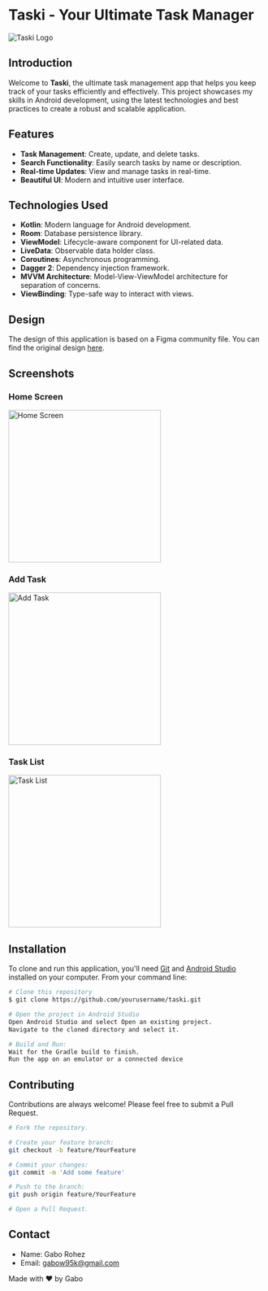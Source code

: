 # Taski - Your Ultimate Task Manager

![Taski Logo](https://raw.githubusercontent.com/GaboRohez/Taski/master/app/src/main/res/mipmap-xxxhdpi/ic_launcher.webp?token=GHSAT0AAAAAACU55EWGHK6YHDCWCMZT6ATMZVBN4NQ)

## Introduction

Welcome to **Taski**, the ultimate task management app that helps you keep track of your tasks efficiently and effectively. This project showcases my skills in Android development, using the latest technologies and best practices to create a robust and scalable application.

## Features

- **Task Management**: Create, update, and delete tasks.
- **Search Functionality**: Easily search tasks by name or description.
- **Real-time Updates**: View and manage tasks in real-time.
- **Beautiful UI**: Modern and intuitive user interface.

## Technologies Used

- **Kotlin**: Modern language for Android development.
- **Room**: Database persistence library.
- **ViewModel**: Lifecycle-aware component for UI-related data.
- **LiveData**: Observable data holder class.
- **Coroutines**: Asynchronous programming.
- **Dagger 2**: Dependency injection framework.
- **MVVM Architecture**: Model-View-ViewModel architecture for separation of concerns.
- **ViewBinding**: Type-safe way to interact with views.

## Design

The design of this application is based on a Figma community file. You can find the original design [here](https://www.figma.com/community/file/1313107381046840922).

## Screenshots

### Home Screen
<img src="https://github.com/GaboRohez/Taski/blob/master/images/dashboard.png?raw=true" alt="Home Screen" width="300"/>

### Add Task
<img src="https://github.com/GaboRohez/Taski/blob/master/images/create.png?raw=true" alt="Add Task" width="300"/>

### Task List
<img src="https://github.com/GaboRohez/Taski/blob/master/images/list.png?raw=true" alt="Task List" width="300"/>

## Installation

To clone and run this application, you'll need [Git](https://git-scm.com) and [Android Studio](https://developer.android.com/studio) installed on your computer. From your command line:

```bash
# Clone this repository
$ git clone https://github.com/yourusername/taski.git

# Open the project in Android Studio
Open Android Studio and select Open an existing project.
Navigate to the cloned directory and select it.

# Build and Run:
Wait for the Gradle build to finish.
Run the app on an emulator or a connected device
`````

## Contributing
Contributions are always welcome! Please feel free to submit a Pull Request.

```bash
# Fork the repository.

# Create your feature branch:
git checkout -b feature/YourFeature

# Commit your changes:
git commit -m 'Add some feature'

# Push to the branch:
git push origin feature/YourFeature

# Open a Pull Request.
`````

## Contact
- Name: Gabo Rohez
- Email: gabow95k@gmail.com

Made with ❤️ by Gabo
